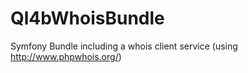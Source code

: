 Ql4bWhoisBundle
===============

Symfony Bundle including a whois client service (using http://www.phpwhois.org/)

